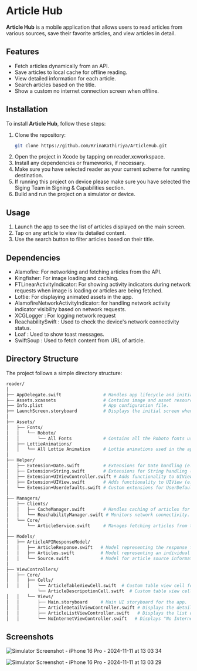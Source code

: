 # Article Hub

**Article Hub** is a mobile application that allows users to read articles from various sources, save their favorite articles, and view articles in detail.

## Features

- Fetch articles dynamically from an API.
- Save articles to local cache for offline reading.
- View detailed information for each article.
- Search articles based on the title.
- Show a custom no internet connection screen when offline.

## Installation

To install **Article Hub**, follow these steps:

1. Clone the repository:
   ```bash
   git clone https://github.com/KrinaKathiriya/ArticleHub.git
2. Open the project in Xcode by tapping on reader.xcworkspace.
3. Install any dependencies or frameworks, if necessary.
4. Make sure you have selected reader as your current scheme for running destination.
5. If running this project on device please make sure you have selected the Siging Team in Signing & Capabilities section.
6. Build and run the project on a simulator or device.

## Usage

1. Launch the app to see the list of articles displayed on the main screen.
2. Tap on any article to view its detailed content.
3. Use the search button to filter articles based on their title.

## Dependencies
- Alamofire: For networking and fetching articles from the API.
- Kingfisher: For image loading and caching.
- FTLinearActivityIndicator: For showing activity indicators during network requests when image is loading or articles are being fetched.
- Lottie: For displaying animated assets in the app.
- AlamofireNetworkActivityIndicator: for handling network activity indicator visibility based on network requests.
- XCGLogger : For logging network request
- ReachabilitySwift : Used to check the device's network connectivity status.
- Loaf : Used to show toast messages.
- SwiftSoup : Used to fetch content from URL of article.

## Directory Structure
The project follows a simple directory structure:
```bash
reader/
│
├── AppDelegate.swift                # Handles app lifecycle and initialization.
├── Assets.xcassets                  # Contains image and asset resources.
├── Info.plist                       # App configuration file.
├── LaunchScreen.storyboard          # Displays the initial screen when the app launches.
│
├── Assets/
│   ├── Fonts/
│   │   └── Roboto/
│   │       └── All Fonts            # Contains all the Roboto fonts used in the app.
│   ├── LottieAnimations/
│   │   └── All Lottie Animation     # Lottie animations used in the app.
│
├── Helper/
│   ├── Extension+Date.swift         # Extensions for Date handling (e.g., formatting dates).
│   ├── Extension+String.swift       # Extensions for String handling (e.g., toDate).
│   ├── Extension+UIViewController.swift # Adds functionality to UIViewController (e.g., setting up nav bars).
│   ├── Extension+UIView.swift       # Adds functionality to UIView (e.g., drop shadows).
│   └── Extension+Userdefaults.swift # Custom extensions for UserDefaults handling.
│
├── Managers/
│   ├── Clients/
│   │   ├── CacheManager.swift       # Handles caching of articles for offline use.
│   │   └── ReachabilityManager.swift # Monitors network connectivity.
│   └── Core/
│       └── ArticleService.swift     # Manages fetching articles from the network.
│
├── Models/
│   ├── ArticleAPIResponseModel/
│   │   ├── ArticleResponse.swift   # Model representing the response from the article API.
│   │   ├── Articles.swift          # Model representing an individual article.
│   │   └── Source.swift            # Model for article source information.
│
├── ViewControllers/
│   ├── Core/
│   │   ├── Cells/
│   │   │   └── ArticleTableViewCell.swift  # Custom table view cell for displaying articles.
            └── ArticleDescripotionCell.swift  # Custom table view cell for displaying content of article.
│   │   └── Views/
│   │       ├── Main.storyboard     # Main UI storyboard for the app.
│   │       ├── ArticleDetailViewController.swift # Displays the detailed content of an article.
│   │       ├── ArticleListViewController.swift   # Displays the list of articles.
│   │       └── NoInternetViewController.swift   # Displays "No Internet" screen when offline.
```

## Screenshots

![Simulator Screenshot - iPhone 16 Pro - 2024-11-11 at 13 03 34](https://github.com/user-attachments/assets/b567882a-68b3-43b3-b1fc-04549649dee9)

![Simulator Screenshot - iPhone 16 Pro - 2024-11-11 at 13 03 29](https://github.com/user-attachments/assets/fb78471e-0d3c-4901-b0a7-97207ee047df)




